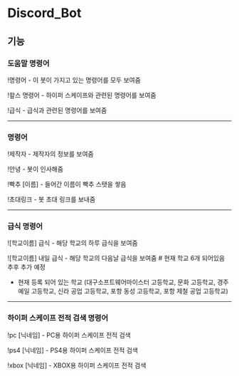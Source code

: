 # Discord_Bot

## 기능

### 도움말 명령어

!명령어 - 이 봇이 가지고 있는 명령어를 모두 보여줌  

!핲스 명령어 - 하이퍼 스케이프와 관련된 명령어를 보여줌  

!급식 - 급식과 관련된 명령어를 보여줌

******

### 명령어

!제작자 - 제작자의 정보를 보여줌

!안녕 - 봇이 인사해줌  

!빡추 [이름] - 들어간 이름이 빡추 스탯을 쌓음  

!초대링크 - 봇 초대 링크를 보내줌  

******

### 급식 명령어

![학교이름] 급식 - 해당 학교의 하루 급식을 보여줌

![학교이름] 내일 급식 - 해당 학교의 다음날 급식을 보여줌 # 현재 학교 6개 되어있음 추후 추가 예정

* 현재 등록 되어 있는 학교 (대구소프트웨어마이스터 고등학교, 문화 고등학교, 경주 예일 고등학교, 신라 공업 고등학교, 포항 동성 고등학교, 포항 제철 공업 고등학교)

******

### 하이퍼 스케이프 전적 검색 명령어

!pc [닉네임] - PC용 하이퍼 스케이프 전적 검색  

!ps4 [닉네임] - PS4용 하이퍼 스케이프 전적 검색  

!xbox [닉네임] - XBOX용 하이퍼 스케이프 전적 검색  
